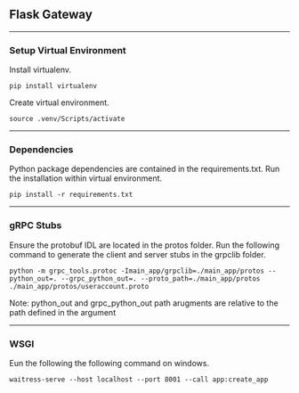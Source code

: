 ## Flask Gateway
---
### Setup Virtual Environment
Install virtualenv.
```
pip install virtualenv
```

Create virtual environment.
```
source .venv/Scripts/activate
```
---
### Dependencies
Python package dependencies are contained in the requirements.txt. Run the installation within virtual environment.
```
pip install -r requirements.txt
```
---
### gRPC Stubs
Ensure the protobuf IDL are located in the protos folder. Run the following command to generate the client and server stubs in the grpclib folder.
```
python -m grpc_tools.protoc -Imain_app/grpclib=./main_app/protos --python_out=. --grpc_python_out=. --proto_path=./main_app/protos ./main_app/protos/useraccount.proto
```
Note:
python_out and grpc_python_out path arugments are relative to the path defined in the argument

---
### WSGI
Eun the following the following command on windows.
```
waitress-serve --host localhost --port 8001 --call app:create_app
```